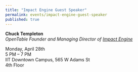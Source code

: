 ```yaml
---
title: "Impact Engine Guest Speaker"
permalink: events/impact-engine-guest-speaker
published: true
---
```


**Chuck Templeton**<br />
<em>OpenTable Founder and Managing Director of <a href="http://theimpactengine.com/" target="_blank">Impact Engine</a></em>

Monday, April 28th<br />
5 PM – 7 PM<br />
IIT Downtown Campus, 565 W Adams St<br />
4th Floor
